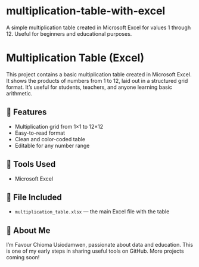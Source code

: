 # multiplication-table-with-excel
A simple multiplication table created in Microsoft Excel for values 1 through 12. Useful for beginners and educational purposes.
# Multiplication Table (Excel)

This project contains a basic multiplication table created in Microsoft Excel. It shows the products of numbers from 1 to 12, laid out in a structured grid format. It’s useful for students, teachers, and anyone learning basic arithmetic.

## 📌 Features

- Multiplication grid from 1×1 to 12×12
- Easy-to-read format
- Clean and color-coded table
- Editable for any number range

## 🧰 Tools Used

- Microsoft Excel

## 📁 File Included

- `multiplication_table.xlsx` — the main Excel file with the table

## 🧠 About Me

I’m Favour Chioma Usiodamwen, passionate about data and education. This is one of my early steps in sharing useful tools on GitHub. More projects coming soon!



